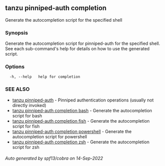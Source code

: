 ## tanzu pinniped-auth completion

Generate the autocompletion script for the specified shell

### Synopsis

Generate the autocompletion script for pinniped-auth for the specified shell.
See each sub-command's help for details on how to use the generated script.


### Options

```
  -h, --help   help for completion
```

### SEE ALSO

* [tanzu pinniped-auth](tanzu_pinniped-auth.md)	 - Pinniped authentication operations (usually not directly invoked)
* [tanzu pinniped-auth completion bash](tanzu_pinniped-auth_completion_bash.md)	 - Generate the autocompletion script for bash
* [tanzu pinniped-auth completion fish](tanzu_pinniped-auth_completion_fish.md)	 - Generate the autocompletion script for fish
* [tanzu pinniped-auth completion powershell](tanzu_pinniped-auth_completion_powershell.md)	 - Generate the autocompletion script for powershell
* [tanzu pinniped-auth completion zsh](tanzu_pinniped-auth_completion_zsh.md)	 - Generate the autocompletion script for zsh

###### Auto generated by spf13/cobra on 14-Sep-2022
